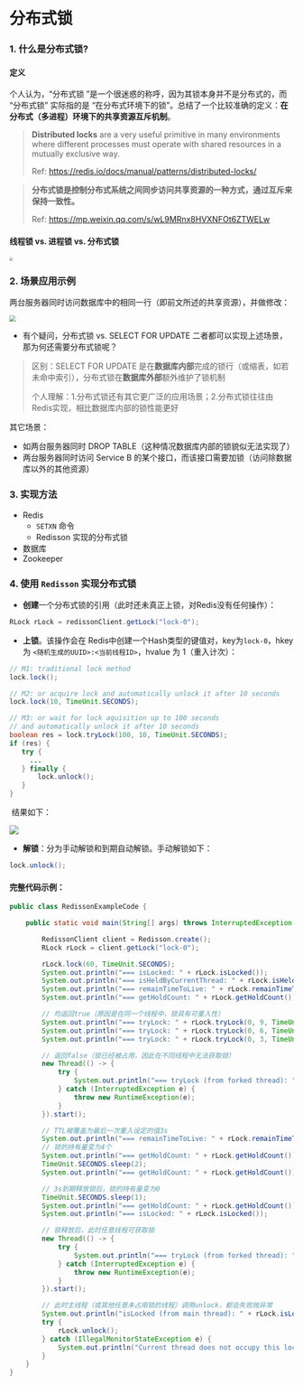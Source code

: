 # 分布式锁

### 1. 什么是分布式锁?

#### 定义

个人认为，“分布式锁 ”是一个很迷惑的称呼，因为其锁本身并不是分布式的，而 “分布式锁” 实际指的是 “在分布式环境下的锁”。总结了一个比较准确的定义：**在分布式（多进程）环境下的共享资源互斥机制**。

> **Distributed locks** are a very useful primitive in many environments where different processes must operate with shared resources in a mutually exclusive way.
>
> Ref: https://redis.io/docs/manual/patterns/distributed-locks/



>  **分布式锁是控制分布式系统之间同步访问共享资源的一种方式，通过互斥来保持一致性。**
>
> Ref: https://mp.weixin.qq.com/s/wL9MRnx8HVXNFOt6ZTWELw



#### 线程锁 vs. 进程锁 vs. 分布式锁

<img src="../images/distribute_lock_3.png" style="zoom:40%;" />



### 2. 场景应用示例

两台服务器同时访问数据库中的相同一行（即前文所述的共享资源），并做修改：

<img src="../images/distribute_lock_5.png" style="zoom:70%;" />



* 有个疑问，分布式锁 vs. SELECT FOR UPDATE 二者都可以实现上述场景，那为何还需要分布式锁呢？

> 区别：SELECT FOR UPDATE 是在**数据库内部**完成的锁行（或缩表，如若未命中索引），分布式锁在**数据库外部**额外维护了锁机制
>
> 个人理解：1.分布式锁还有其它更广泛的应用场景；2.分布式锁往往由Redis实现，相比数据库内部的锁性能更好



其它场景：

* 如两台服务器同时 DROP TABLE（这种情况数据库内部的锁貌似无法实现了）
* 两台服务器同时访问 Service B 的某个接口，而该接口需要加锁（访问除数据库以外的其他资源）



### 3. 实现方法

* Redis
  * `SETXN` 命令
  * Redisson 实现的分布式锁
* 数据库
* Zookeeper



### 4. 使用 `Redisson` 实现分布式锁

* **创建**一个分布式锁的引用（此时还未真正上锁，对Redis没有任何操作）：

```java
RLock rLock = redissonClient.getLock("lock-0");
```



* **上锁**。该操作会在 Redis中创建一个Hash类型的键值对，key为`lock-0`，hkey 为 `<随机生成的UUID>:<当前线程ID>`，hvalue 为 1（重入计次）：

```java
// M1: traditional lock method
lock.lock();

// M2: or acquire lock and automatically unlock it after 10 seconds
lock.lock(10, TimeUnit.SECONDS);

// M3: or wait for lock aquisition up to 100 seconds 
// and automatically unlock it after 10 seconds
boolean res = lock.tryLock(100, 10, TimeUnit.SECONDS);
if (res) {
   try {
     ...
   } finally {
       lock.unlock();
   }
}
```

​	结果如下：

<img src="../images/distribute_lock_4.png" style="zoom:100%;" />



* **解锁**：分为手动解锁和到期自动解锁。手动解锁如下：

```java
lock.unlock();
```





#### 完整代码示例：

```java
public class RedissonExampleCode {

    public static void main(String[] args) throws InterruptedException {

        RedissonClient client = Redisson.create();
        RLock rLock = client.getLock("lock-0");

        rLock.lock(60, TimeUnit.SECONDS);
        System.out.println("=== isLocked: " + rLock.isLocked());
        System.out.println("=== isHeldByCurrentThread: " + rLock.isHeldByCurrentThread());
        System.out.println("=== remainTimeToLive: " + rLock.remainTimeToLive() + " ms");
        System.out.println("=== getHoldCount: " + rLock.getHoldCount());

        // 均返回true（原因是在同一个线程中，锁具有可重入性）
        System.out.println("=== tryLock: " + rLock.tryLock(0, 9, TimeUnit.SECONDS));
        System.out.println("=== tryLock: " + rLock.tryLock(0, 6, TimeUnit.SECONDS));
        System.out.println("=== tryLock: " + rLock.tryLock(0, 3, TimeUnit.SECONDS));

        // 返回false（锁已经被占用，因此在不同线程中无法获取锁）
        new Thread(() -> {
            try {
                System.out.println("=== tryLock (from forked thread): " + rLock.tryLock(0, 1, TimeUnit.SECONDS));
            } catch (InterruptedException e) {
                throw new RuntimeException(e);
            }
        }).start();

        // TTL被覆盖为最后一次重入设定的值3s
        System.out.println("=== remainTimeToLive: " + rLock.remainTimeToLive() + " ms");
        // 锁的持有量变为4个
        System.out.println("=== getHoldCount: " + rLock.getHoldCount());
        TimeUnit.SECONDS.sleep(2);
        System.out.println("=== getHoldCount: " + rLock.getHoldCount());

        // 3s到期释放锁后，锁的持有量变为0
        TimeUnit.SECONDS.sleep(1);
        System.out.println("=== getHoldCount: " + rLock.getHoldCount());
        System.out.println("=== isLocked: " + rLock.isLocked());

        // 锁释放后，此时任意线程可获取锁
        new Thread(() -> {
            try {
                System.out.println("=== tryLock (from forked thread): " + rLock.tryLock(-1, 100, TimeUnit.SECONDS));
            } catch (InterruptedException e) {
                throw new RuntimeException(e);
            }
        }).start();

        // 此时主线程（或其他任意未占用锁的线程）调用unlock，都会失败抛异常
        System.out.println("isLocked (from main thread): " + rLock.isLocked());
        try {
            rLock.unlock();
        } catch (IllegalMonitorStateException e) {
            System.out.println("Current thread does not occupy this lock.");
        }
    }
}
```



